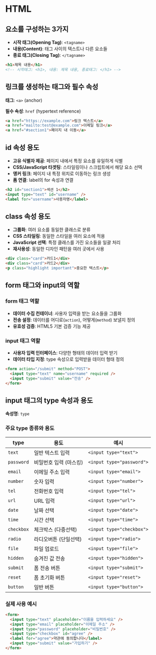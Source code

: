 # HTML

## 요소를 구성하는 3가지

- **시작 태그(Opening Tag)**: `<tagname>`
- **내용(Content)**: 태그 사이의 텍스트나 다른 요소들
- **종료 태그(Closing Tag)**: `</tagname>`

```html
<h1>제목 내용</h1>
<!-- 시작태그: <h1>, 내용: 제목 내용, 종료태그: </h1> -->
```

## 링크를 생성하는 태그와 필수 속성

**태그**: `<a>` (anchor)

**필수 속성**: `href` (hypertext reference)

```html
<a href="https://example.com">링크 텍스트</a>
<a href="mailto:test@example.com">이메일 링크</a>
<a href="#section1">페이지 내 이동</a>
```

## id 속성 용도

- **고유 식별자 제공**: 페이지 내에서 특정 요소를 유일하게 식별
- **CSS/JavaScript 타겟팅**: 스타일링이나 스크립트에서 해당 요소 선택
- **앵커 링크**: 페이지 내 특정 위치로 이동하는 링크 생성
- **폼 연결**: label의 for 속성과 연결

```html
<h2 id="section1">섹션 1</h2>
<input type="text" id="username" />
<label for="username">사용자명</label>
```

## class 속성 용도

- **그룹화**: 여러 요소를 동일한 클래스로 분류
- **CSS 스타일링**: 동일한 스타일을 여러 요소에 적용
- **JavaScript 선택**: 특정 클래스를 가진 요소들을 일괄 처리
- **재사용성**: 동일한 디자인 패턴을 여러 곳에서 사용

```html
<div class="card">카드1</div>
<div class="card">카드2</div>
<p class="highlight important">중요한 텍스트</p>
```

## form 태그와 input의 역할

### form 태그 역할

- **데이터 수집 컨테이너**: 사용자 입력을 받는 요소들을 그룹화
- **전송 설정**: 데이터를 어디로(`action`), 어떻게(`method`) 보낼지 정의
- **유효성 검증**: HTML5 기본 검증 기능 제공

### input 태그 역할

- **사용자 입력 인터페이스**: 다양한 형태의 데이터 입력 받기
- **데이터 타입 지정**: type 속성으로 입력받을 데이터 형태 정의

```html
<form action="/submit" method="POST">
  <input type="text" name="username" required />
  <input type="submit" value="전송" />
</form>
```

## input 태그의 type 속성과 용도

**속성명**: `type`

### 주요 type 종류와 용도

| type       | 용도                   | 예시                      |
| ---------- | ---------------------- | ------------------------- |
| `text`     | 일반 텍스트 입력       | `<input type="text">`     |
| `password` | 비밀번호 입력 (마스킹) | `<input type="password">` |
| `email`    | 이메일 주소 입력       | `<input type="email">`    |
| `number`   | 숫자 입력              | `<input type="number">`   |
| `tel`      | 전화번호 입력          | `<input type="tel">`      |
| `url`      | URL 입력               | `<input type="url">`      |
| `date`     | 날짜 선택              | `<input type="date">`     |
| `time`     | 시간 선택              | `<input type="time">`     |
| `checkbox` | 체크박스 (다중선택)    | `<input type="checkbox">` |
| `radio`    | 라디오버튼 (단일선택)  | `<input type="radio">`    |
| `file`     | 파일 업로드            | `<input type="file">`     |
| `hidden`   | 숨겨진 값 전송         | `<input type="hidden">`   |
| `submit`   | 폼 전송 버튼           | `<input type="submit">`   |
| `reset`    | 폼 초기화 버튼         | `<input type="reset">`    |
| `button`   | 일반 버튼              | `<input type="button">`   |

### 실제 사용 예시

```html
<form>
  <input type="text" placeholder="이름을 입력하세요" />
  <input type="email" placeholder="이메일 주소" />
  <input type="password" placeholder="비밀번호" />
  <input type="checkbox" id="agree" />
  <label for="agree">약관에 동의합니다</label>
  <input type="submit" value="가입하기" />
</form>
```
